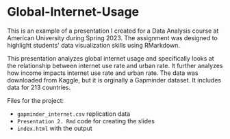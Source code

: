 # Global-Internet-Usage

This is an example of a presentation I created for a Data Analysis course at American University during Spring 2023. The assignment was designed to highlight students' data visualization skills using RMarkdown.

This presentation analyzes global internet usage and specifically looks at the relationship between internet use rate and urban rate. It further analyzes how income impacts internet use rate and urban rate. The data was downloaded from Kaggle, but it is orginally a Gapminder dataset. It includes data for 213 countries.

Files for the project:
  - `gapminder_internet.csv` replication data
  - `Presentation 2. Rmd` code for creating the slides
  - `index.html` with the output



